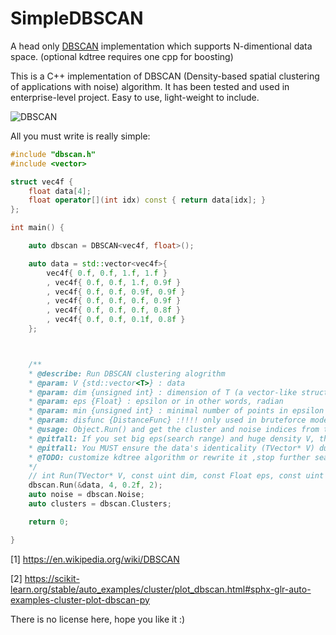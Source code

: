 # SimpleDBSCAN
A head only [DBSCAN](https://en.wikipedia.org/wiki/DBSCAN) implementation which supports N-dimentional data space. (optional kdtree requires one cpp for boosting)

This is a C++ implementation of DBSCAN (Density-based spatial clustering of applications with noise) algorithm.
It has been tested and used in enterprise-level project.
Easy to use, light-weight to include.

![DBSCAN](https://upload.wikimedia.org/wikipedia/commons/thumb/0/05/DBSCAN-density-data.svg/330px-DBSCAN-density-data.svg.png)

All you must write is really simple:
```cpp
#include "dbscan.h"
#include <vector>

struct vec4f {
    float data[4];
    float operator[](int idx) const { return data[idx]; }
};

int main() {

    auto dbscan = DBSCAN<vec4f, float>();

    auto data = std::vector<vec4f>{
        vec4f{ 0.f, 0.f, 1.f, 1.f }
        , vec4f{ 0.f, 0.f, 1.f, 0.9f }
        , vec4f{ 0.f, 0.f, 0.9f, 0.9f }
        , vec4f{ 0.f, 0.f, 0.f, 0.9f }
        , vec4f{ 0.f, 0.f, 0.f, 0.8f }
        , vec4f{ 0.f, 0.f, 0.1f, 0.8f }
    };



    /** 
    * @describe: Run DBSCAN clustering alogrithm
    * @param: V {std::vector<T>} : data
    * @param: dim {unsigned int} : dimension of T (a vector-like struct)
    * @param: eps {Float} : epsilon or in other words, radian
    * @param: min {unsigned int} : minimal number of points in epsilon radian, then the point is cluster core point
    * @param: disfunc {DistanceFunc} :!!!! only used in bruteforce mode.  Distance function recall. Euclidian distance is recommanded, but you can replace it by any metric measurement function
    * @usage: Object.Run() and get the cluster and noise indices from this->Clusters & this->Noise.
    * @pitfall: If you set big eps(search range) and huge density V, then kdtree will be a bottleneck of performance
    * @pitfall: You MUST ensure the data's identicality (TVector* V) during Run(), because DBSCAN just use the reference of data passed in.
    * @TODO: customize kdtree algorithm or rewrite it ,stop further searching when minimal number which indicates cluster core point condition is satisfied
    */
    // int Run(TVector* V, const uint dim, const Float eps, const uint min, const DistanceFunc& disfunc = [](const T& t1, const T& t2)->Float { return 0; });
    dbscan.Run(&data, 4, 0.2f, 2);
    auto noise = dbscan.Noise;
    auto clusters = dbscan.Clusters;

    return 0;

}
```

[1] https://en.wikipedia.org/wiki/DBSCAN

[2] https://scikit-learn.org/stable/auto_examples/cluster/plot_dbscan.html#sphx-glr-auto-examples-cluster-plot-dbscan-py

There is no license here, hope you like it :)
